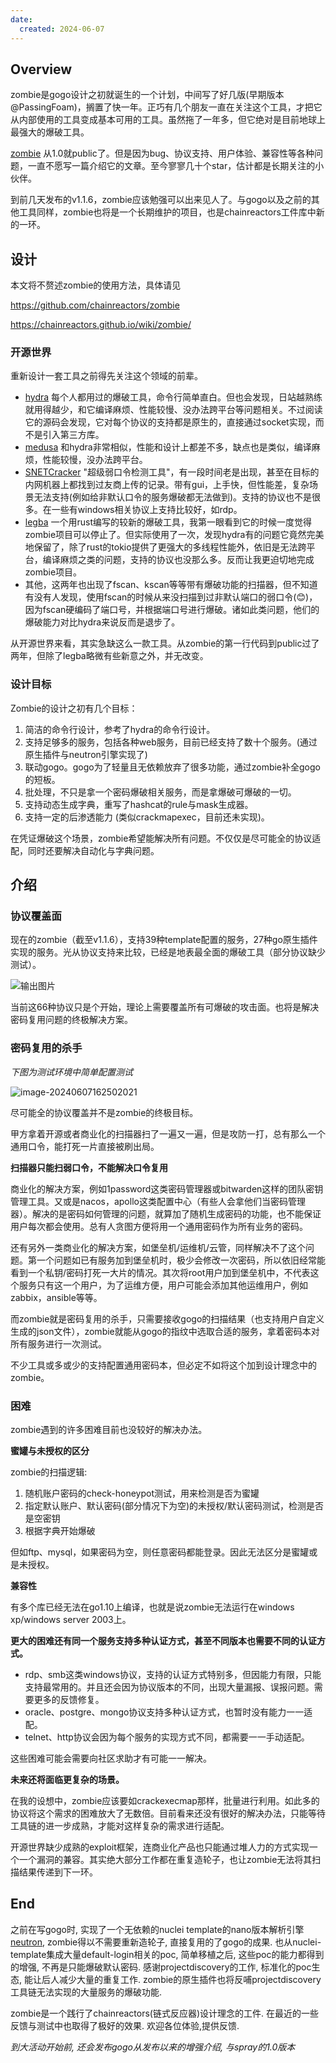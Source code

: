 ```yaml
---
date:
  created: 2024-06-07
---
```


## Overview

zombie是gogo设计之初就诞生的一个计划，中间写了好几版(早期版本@PassingFoam)，搁置了快一年。正巧有几个朋友一直在关注这个工具，才把它从内部使用的工具变成基本可用的工具。虽然拖了一年多，但它绝对是目前地球上最强大的爆破工具。

[zombie](https://github.com/chainreactors/zombie) 从1.0就public了。但是因为bug、协议支持、用户体验、兼容性等各种问题，一直不愿写一篇介绍它的文章。至今寥寥几十个star，估计都是长期关注的小伙伴。

到前几天发布的v1.1.6，zombie应该勉强可以出来见人了。与gogo以及之前的其他工具同样，zombie也将是一个长期维护的项目，也是chainreactors工件库中新的一环。

<!-- more -->

## 设计

本文将不赘述zombie的使用方法，具体请见

https://github.com/chainreactors/zombie

https://chainreactors.github.io/wiki/zombie/

### 开源世界

重新设计一套工具之前得先关注这个领域的前辈。

- [hydra](https://github.com/vanhauser-thc/thc-hydra) 每个人都用过的爆破工具，命令行简单直白。但也会发现，日站越熟练就用得越少，和它编译麻烦、性能较慢、没办法跨平台等问题相关。不过阅读它的源码会发现，它对每个协议的支持都是原生的，直接通过socket实现，而不是引入第三方库。
- [medusa](https://github.com/jmk-foofus/medusa) 和hydra非常相似，性能和设计上都差不多，缺点也是类似，编译麻烦，性能较慢，没办法跨平台。
- [SNETCracker](https://github.com/shack2/) "超级弱口令检测工具"，有一段时间老是出现，甚至在目标的内网机器上都找到过友商上传的记录。带有gui，上手快，但性能差，复杂场景无法支持(例如给非默认口令的服务爆破都无法做到)。支持的协议也不是很多。在一些有windows相关协议上支持比较好，如rdp。
- [legba](https://github.com/evilsocket/legba) 一个用rust编写的较新的爆破工具，我第一眼看到它的时候一度觉得zombie项目可以停止了。但实际使用了一次，发现hydra有的问题它竟然完美地保留了，除了rust的tokio提供了更强大的多线程性能外，依旧是无法跨平台，编译麻烦之类的问题，支持的协议也没那么多。反而让我更迫切地完成zombie项目。
- 其他，这两年也出现了fscan、kscan等等带有爆破功能的扫描器，但不知道有没有人发现，使用fscan的时候从来没扫描到过非默认端口的弱口令(😊)，因为fscan硬编码了端口号，并根据端口号进行爆破。诸如此类问题，他们的爆破能力对比hydra来说反而是退步了。

从开源世界来看，其实急缺这么一款工具。从zombie的第一行代码到public过了两年，但除了legba略微有些新意之外，并无改变。

### 设计目标

Zombie的设计之初有几个目标：

1. 简洁的命令行设计，参考了hydra的命令行设计。
2. 支持足够多的服务，包括各种web服务，目前已经支持了数十个服务。(通过原生插件与neutron引擎实现了)
3. 联动gogo。gogo为了轻量且无依赖放弃了很多功能，通过zombie补全gogo的短板。
4. 批处理，不只是拿一个密码爆破相关服务，而是拿爆破可爆破的一切。
5. 支持动态生成字典，重写了hashcat的rule与mask生成器。
6. 支持一定的后渗透能力 (类似crackmapexec，目前还未实现)。

在凭证爆破这个场景，zombie希望能解决所有问题。不仅仅是尽可能全的协议适配，同时还要解决自动化与字典问题。

## 介绍

### 协议覆盖面

现在的zombie（截至v1.1.6），支持39种template配置的服务，27种go原生插件实现的服务。光从协议支持来比较，已经是地表最全面的爆破工具（部分协议缺少测试）。

![输出图片](地表最强大的凭证爆破工具.assets/file-qT1avGn09PQHQX0dJRq8kDO1-1717748923176-1)

当前这66种协议只是个开始，理论上需要覆盖所有可爆破的攻击面。也将是解决密码复用问题的终极解决方案。

### 密码复用的杀手

*下图为测试环境中简单配置测试*

![image-20240607162502021](地表最强大的凭证爆破工具.assets/image-20240607162502021.png)



尽可能全的协议覆盖并不是zombie的终极目标。

甲方拿着开源或者商业化的扫描器扫了一遍又一遍，但是攻防一打，总有那么一个通用口令，能打死一片直接被刷出局。

**扫描器只能扫弱口令，不能解决口令复用**

商业化的解决方案，例如1password这类密码管理器或bitwarden这样的团队密钥管理工具。又或是nacos，apollo这类配置中心（有些人会拿他们当密码管理器）。解决的是密码如何管理的问题，就算加了随机生成密码的功能，也不能保证用户每次都会使用。总有人贪图方便将用一个通用密码作为所有业务的密码。

还有另外一类商业化的解决方案，如堡垒机/运维机/云管，同样解决不了这个问题。第一个问题如已有服务加到堡垒机时，极少会修改一次密码，所以依旧经常能看到一个私钥/密码打死一大片的情况。其次将root用户加到堡垒机中，不代表这个服务只有这一个用户，为了运维方便，用户可能会添加其他运维用户，例如zabbix，ansible等等。

而zombie就是密码复用的杀手，只需要接收gogo的扫描结果（也支持用户自定义生成的json文件），zombie就能从gogo的指纹中选取合适的服务，拿着密码本对所有服务进行一次测试。

不少工具或多或少的支持配置通用密码本，但必定不如将这个加到设计理念中的zombie。

### 困难

zombie遇到的许多困难目前也没较好的解决办法。

**蜜罐与未授权的区分**

zombie的扫描逻辑:

1. 随机账户密码的check-honeypot测试，用来检测是否为蜜罐
2. 指定默认账户、默认密码(部分情况下为空)的未授权/默认密码测试，检测是否是空密钥
3. 根据字典开始爆破

但如ftp、mysql，如果密码为空，则任意密码都能登录。因此无法区分是蜜罐或是未授权。

**兼容性**

有多个库已经无法在go1.10上编译，也就是说zombie无法运行在windows xp/windows server 2003上。

**更大的困难还有同一个服务支持多种认证方式，甚至不同版本也需要不同的认证方式。**

- rdp、smb这类windows协议，支持的认证方式特别多，但因能力有限，只能支持最常用的。并且还会因为协议版本的不同，出现大量漏报、误报问题。需要更多的反馈修复。
- oracle、postgre、mongo协议支持多种认证方式，也暂时没有能力一一适配。
- telnet、http协议会因为每个服务的实现方式不同，都需要一一手动适配。

这些困难可能会需要向社区求助才有可能一一解决。

**未来还将面临更复杂的场景。**

在我的设想中，zombie应该要如crackexecmap那样，批量进行利用。如此多的协议将这个需求的困难放大了无数倍。目前看来还没有很好的解决办法，只能等待工具链的进一步成熟，才能对这样复杂的需求进行适配。

开源世界缺少成熟的exploit框架，连商业化产品也只能通过堆人力的方式实现一个一个漏洞的兼容。其实绝大部分工作都在重复造轮子，也让zombie无法将其扫描结果传递到下一环。

## End

之前在写gogo时, 实现了一个无依赖的nuclei template的nano版本解析引擎[neutron](https://github.com/chainreactors/neutron), zombie得以不需要重新造轮子, 直接复用的了gogo的成果. 也从nuclei-template集成大量default-login相关的poc, 简单移植之后, 这些poc的能力都得到的增强, 不再是只能爆破默认密码.  感谢projectdiscovery的工作, 标准化的poc生态, 能让后人减少大量的重复工作.  zombie的原生插件也将反哺projectdiscovery工具链无法实现的大量服务的爆破功能.



zombie是一个践行了chainreactors(链式反应器)设计理念的工件. 在最近的一些反馈与测试中也取得了极好的效果.  欢迎各位体验,提供反馈.



*到大活动开始前, 还会发布gogo从发布以来的增强介绍, 与spray的1.0版本*
